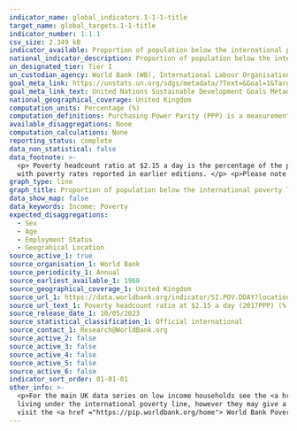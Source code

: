 ```yaml
---
indicator_name: global_indicators.1-1-1-title
target_name: global_targets.1-1-title
indicator_number: 1.1.1
csv_size: 2.349 kB
indicator_available: Proportion of population below the international poverty line
national_indicator_description: Proportion of population below the international poverty line is defined as the percentage of the population living on less than $2.15  a day. The 'international poverty line' is currently set at $2.15 a day at 2017 purchasing power adjusted prices. 
un_designated_tier: Tier I
un_custodian_agency: World Bank (WB), International Labour Organisation (ILO)
goal_meta_link: https://unstats.un.org/sdgs/metadata/?Text=&Goal=1&Target=1.1
goal_meta_link_text: United Nations Sustainable Development Goals Metadata (PDF 894 KB)
national_geographical_coverage: United Kingdom
computation_units: Percentage (%)
computation_definitions: Purchasing Power Parity (PPP) is a measurement of prices in different countries that uses the prices of specific goods to compare the absolute purchasing power of the countries' currencies.
available_disaggregations: None
computation_calculations: None
reporting_status: complete
data_non_statistical: false
data_footnote: >-
  <p> Poverty headcount ratio at $2.15 a day is the percentage of the population living on less than $2.15 a day at 2017 purchasing power adjusted prices. As a result of revisions in Purchasing Power Parity (PPP) exchange rates, poverty rates for individual countries cannot be compared
  with poverty rates reported in earlier editions. </p> <p>Please note the y axis does not go to 100% for ease of visualisation.</p>
graph_type: line
graph_title: Proportion of population below the international poverty line
data_show_map: false
data_keywords: Income; Poverty 
expected_disaggregations:
  - Sex
  - Age
  - Employment Status
  - Geograhical Location
source_active_1: true
source_organisation_1: World Bank
source_periodicity_1: Annual
source_earliest_available_1: 1968
source_geographical_coverage_1: United Kingdom
source_url_1: https://data.worldbank.org/indicator/SI.POV.DDAY?locations=GB
source_url_text_1: Poverty headcount ratio at $2.15 a day (2017PPP) (% of population)
source_release_date_1: 10/05/2023
source_statistical_classification_1: Official international
source_contact_1: Research@WorldBank.org
source_active_2: false
source_active_3: false
source_active_4: false
source_active_5: false
source_active_6: false
indicator_sort_order: 01-01-01
other_info: >-
  <p>For the main UK data series on low income households see the <a href ="https://www.gov.uk/government/collections/households-below-average-income-hbai--2"> Households below average income (HBAI) statistics </a>. Please note that the HBAI statistics should not be compared to those
  living under the international poverty line, however they may give a more representative view of low income households in the United Kingdom. </p> <p> For more information about the methodology used to calculate the percentage of people living under the international poverty line, please
  visit the <a href ="https://pip.worldbank.org/home"> World Bank Poverty and Inequality Platform </a>  Data follows the UN specification for this indicator. This indicator has not been identified in collaboration with topic experts.
---
```

